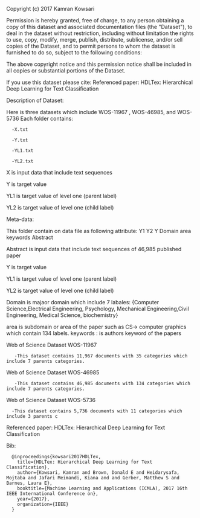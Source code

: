 Copyright (c) 2017 Kamran Kowsari

Permission is hereby granted, free of charge, to any person obtaining a copy
of this dataset and associated documentation files (the "Dataset"), to deal
in the dataset without restriction, including without limitation the rights
to use, copy, modify, merge, publish, distribute, sublicense, and/or sell
copies of the Dataset, and to permit persons to whom the dataset is
furnished to do so, subject to the following conditions:

The above copyright notice and this permission notice shall be included in all
copies or substantial portions of the Dataset.

If you use this dataset please cite:
Referenced paper: HDLTex: Hierarchical Deep Learning for Text Classification


Description of Dataset: 

Here is three datasets which include WOS-11967 , WOS-46985, and WOS-5736
Each folder contains:

      -X.txt 

      -Y.txt

      -YL1.txt

      -YL2.txt


X is input data that include text sequences 

Y is target value 

YL1 is target value of level one (parent label)

YL2 is target value of level one (child label)

Meta-data:

This folder contain on data file as following attribute:
Y1	Y2	Y	Domain	area	keywords	Abstract

Abstract is input data that include text sequences of  46,985 published paper

Y is target value 

YL1 is target value of level one (parent label)

YL2 is target value of level one (child label)

Domain is majaor domain which include 7 labales: {Computer  Science,Electrical  Engineering,  Psychology,  Mechanical  Engineering,Civil  Engineering,  Medical  Science,  biochemistry}

area is subdomain or area of the paper such as CS-> computer graphics which contain 134 labels.
keywords : is authors keyword of the papers




Web of Science Dataset WOS-11967

       -This dataset contains 11,967 documents with 35 categories which include 7 parents categories.


Web of Science Dataset WOS-46985

       -This dataset contains 46,985 documents with 134 categories which include 7 parents categories.


Web of Science Dataset WOS-5736

      -This dataset contains 5,736 documents with 11 categories which include 3 parents c

      




Referenced paper: HDLTex: Hierarchical Deep Learning for Text Classification

Bib:

      @inproceedings{kowsari2017HDLTex,
        title={HDLTex: Hierarchical Deep Learning for Text Classification},
        author={Kowsari, Kamran and Brown, Donald E and Heidarysafa, Mojtaba and Jafari Meimandi, Kiana and and Gerber, Matthew S and Barnes, Laura E},
        booktitle={Machine Learning and Applications (ICMLA), 2017 16th IEEE International Conference on},
        year={2017},
        organization={IEEE}
      }

